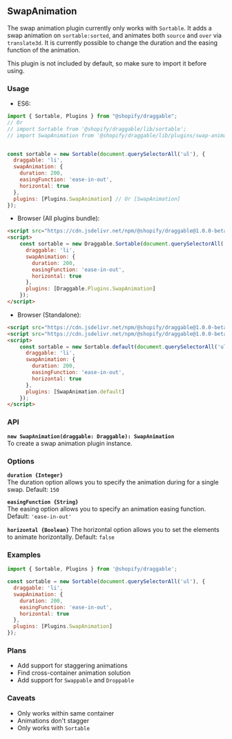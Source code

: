 ## SwapAnimation

The swap animation plugin currently only works with `Sortable`. It adds a swap animation on `sortable:sorted`,
and animates both `source` and `over` via `translate3d`. It is currently possible to change the duration and
the easing function of the animation.

This plugin is not included by default, so make sure to import it before using.

### Usage

- ES6:
```js
import { Sortable, Plugins } from "@shopify/draggable";
// Or
// import Sortable from '@shopify/draggable/lib/sortable';
// import SwapAnimation from '@shopify/draggable/lib/plugins/swap-animation';


const sortable = new Sortable(document.querySelectorAll('ul'), {
  draggable: 'li',
  swapAnimation: {
    duration: 200,
    easingFunction: 'ease-in-out',
    horizontal: true
  },
  plugins: [Plugins.SwapAnimation] // Or [SwapAnimation]
});
```

- Browser (All plugins bundle):
```html
<script src="https://cdn.jsdelivr.net/npm/@shopify/draggable@1.0.0-beta.12/lib/draggable.bundle.js"></script>
<script>
    const sortable = new Draggable.Sortable(document.querySelectorAll('ul'), {
      draggable: 'li',
      swapAnimation: {
        duration: 200,
        easingFunction: 'ease-in-out',
        horizontal: true
      },
      plugins: [Draggable.Plugins.SwapAnimation]
    });
</script>
```

- Browser (Standalone):
```html
<script src="https://cdn.jsdelivr.net/npm/@shopify/draggable@1.0.0-beta.12/lib/sortable.js"></script>
<script src="https://cdn.jsdelivr.net/npm/@shopify/draggable@1.0.0-beta.12/lib/plugins/swap-animation.js"></script>
<script>
    const sortable = new Sortable.default(document.querySelectorAll('ul'), {
      draggable: 'li',
      swapAnimation: {
        duration: 200,
        easingFunction: 'ease-in-out',
        horizontal: true
      },
      plugins: [SwapAnimation.default]
    });
</script>
```

### API

**`new SwapAnimation(draggable: Draggable): SwapAnimation`**  
To create a swap animation plugin instance.

### Options

**`duration {Integer}`**  
The duration option allows you to specify the animation during for a single swap. Default: `150`

**`easingFunction {String}`**  
The easing option allows you to specify an animation easing function. Default: `'ease-in-out'`

**`horizontal {Boolean}`**
The horizontal option allows you to set the elements to animate horizontally. Default: `false`

### Examples

```js
import { Sortable, Plugins } from '@shopify/draggable';

const sortable = new Sortable(document.querySelectorAll('ul'), {
  draggable: 'li',
  swapAnimation: {
    duration: 200,
    easingFunction: 'ease-in-out',
    horizontal: true
  },
  plugins: [Plugins.SwapAnimation]
});
```

### Plans

- Add support for staggering animations
- Find cross-container animation solution
- Add support for `Swappable` and `Droppable`

### Caveats

- Only works within same container
- Animations don't stagger
- Only works with `Sortable`
